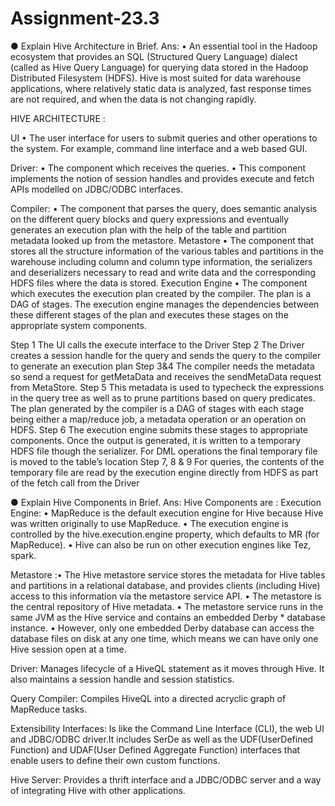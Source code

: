 # Assignment-23.3
● Explain Hive Architecture in Brief.
Ans: • An essential tool in the Hadoop ecosystem that provides an SQL (Structured Query Language) dialect (called as Hive Query
Language) for querying data stored in the Hadoop Distributed Filesystem (HDFS).
Hive is most suited for data warehouse applications, where relatively static data is analyzed, fast response times are not required, and
when the data is not changing rapidly.

HIVE ARCHITECTURE :

UI
• The user interface for users to submit queries and other operations to the system.
For example, command line interface and a web based GUI.

Driver:
• The component which receives the queries.
• This component implements the notion of session handles and provides execute and
fetch APIs modelled on JDBC/ODBC interfaces.

Compiler:
• The component that parses the query, does semantic analysis on the different query
blocks and query expressions and eventually generates an execution plan with the help
of the table and partition metadata looked up from the metastore.
Metastore
• The component that stores all the structure information of the various tables and
partitions in the warehouse including column and column type information, the serializers
and deserializers necessary to read and write data and the corresponding HDFS files
where the data is stored.
Execution Engine
• The component which executes the execution plan created by the compiler. The plan is a
DAG of stages. The execution engine manages the dependencies between these different
stages of the plan and executes these stages on the appropriate system components.

Step 1
The UI calls the execute interface to the Driver
Step 2
The Driver creates a session handle for the query and sends the query to the compiler to
generate an execution plan
Step 3&4
The compiler needs the metadata so send a request for getMetaData and receives the
sendMetaData request from MetaStore.
Step 5
This metadata is used to typecheck the expressions in the query tree as well as to prune
partitions based on query predicates.
The plan generated by the compiler is a DAG of stages with each stage being either a
map/reduce job, a metadata operation or an operation on HDFS.
Step 6
The execution engine submits these stages to appropriate components. Once the output is
generated, it is written to a temporary HDFS file though the serializer.
For DML operations the final temporary file is moved to the table’s location
Step 7, 8 & 9
For queries, the contents of the temporary file are read by the execution engine directly
from HDFS as part of the fetch call from the Driver

● Explain Hive Components in Brief.
Ans: Hive Components are :
Execution Engine: 
• MapReduce is the default execution engine for Hive because Hive was written originally to use MapReduce.
• The execution engine is controlled by the hive.execution.engine property, which defaults to MR (for MapReduce).
• Hive can also be run on other execution engines like Tez, spark.

Metastore :• The Hive metastore service stores the metadata for Hive tables and partitions in a
relational database, and provides clients (including Hive) access to this information via the metastore service API.
• The metastore is the central repository of Hive metadata.
• The metastore service runs in the same JVM as the Hive service and contains an embedded Derby * database instance.
• However, only one embedded Derby database can access the database files on disk at any one time, which means we can have only one Hive
session open at a time.

Driver: Manages lifecycle of a HiveQL statement as it moves through Hive. It also maintains a session handle and session statistics.

Query Compiler: Compiles HiveQL into a directed acryclic graph of MapReduce tasks.

Extensibility Interfaces: Is like the Command Line Interface (CLI), the web UI and JDBC/ODBC driver.It includes SerDe as well as the
UDF(UserDefined Function) and UDAF(User Defined Aggregate Function) interfaces that enable users to define their own custom
functions.

Hive Server: Provides a thrift interface and a JDBC/ODBC server and a way of integrating Hive with other applications.
